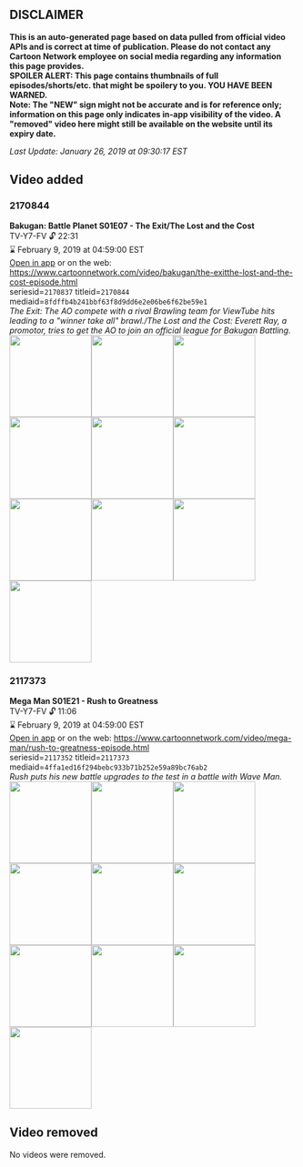 ## DISCLAIMER
**This is an auto-generated page based on data pulled from official video APIs and is correct at time of publication. Please do not contact any Cartoon Network employee on social media regarding any information this page provides.**  
**SPOILER ALERT: This page contains thumbnails of full episodes/shorts/etc. that might be spoilery to you. YOU HAVE BEEN WARNED.**  
**Note: The "NEW" sign might not be accurate and is for reference only; information on this page only indicates in-app visibility of the video. A "removed" video here might still be available on the website until its expiry date.**  

_Last Update: January 26, 2019 at 09:30:17 EST_
## Video added
### 2170844
**Bakugan: Battle Planet S01E07 - The Exit/The Lost and the Cost**  
TV-Y7-FV 🔓 22:31  
⌛ February 9, 2019 at 04:59:00 EST  
[Open in app](https://tinyurl.com/y7o8ssyy) or on the web: https://www.cartoonnetwork.com/video/bakugan/the-exitthe-lost-and-the-cost-episode.html  
seriesid=`2170837` titleid=`2170844` mediaid=`8fdffb4b241bbf63f8d9dd6e2e06be6f62be59e1`  
_The Exit: The AO compete with a rival Brawling team for ViewTube hits leading to a "winner take all" brawl./The Lost and the Cost: Everett Ray, a promotor, tries to get the AO to join an official league for Bakugan Battling._  
<a href="https://s3.amazonaws.com/cartoonorchestrator/2170844_001_1280x720.jpg"><img src="https://s3.amazonaws.com/cartoonorchestrator/2170844_001_640x360.jpg" height="144px" /></a><a href="https://s3.amazonaws.com/cartoonorchestrator/2170844_002_1280x720.jpg"><img src="https://s3.amazonaws.com/cartoonorchestrator/2170844_002_640x360.jpg" height="144px" /></a><a href="https://s3.amazonaws.com/cartoonorchestrator/2170844_003_1280x720.jpg"><img src="https://s3.amazonaws.com/cartoonorchestrator/2170844_003_640x360.jpg" height="144px" /></a><a href="https://s3.amazonaws.com/cartoonorchestrator/2170844_004_1280x720.jpg"><img src="https://s3.amazonaws.com/cartoonorchestrator/2170844_004_640x360.jpg" height="144px" /></a><a href="https://s3.amazonaws.com/cartoonorchestrator/2170844_005_1280x720.jpg"><img src="https://s3.amazonaws.com/cartoonorchestrator/2170844_005_640x360.jpg" height="144px" /></a><a href="https://s3.amazonaws.com/cartoonorchestrator/2170844_006_1280x720.jpg"><img src="https://s3.amazonaws.com/cartoonorchestrator/2170844_006_640x360.jpg" height="144px" /></a><a href="https://s3.amazonaws.com/cartoonorchestrator/2170844_007_1280x720.jpg"><img src="https://s3.amazonaws.com/cartoonorchestrator/2170844_007_640x360.jpg" height="144px" /></a><a href="https://s3.amazonaws.com/cartoonorchestrator/2170844_008_1280x720.jpg"><img src="https://s3.amazonaws.com/cartoonorchestrator/2170844_008_640x360.jpg" height="144px" /></a><a href="https://s3.amazonaws.com/cartoonorchestrator/2170844_009_1280x720.jpg"><img src="https://s3.amazonaws.com/cartoonorchestrator/2170844_009_640x360.jpg" height="144px" /></a><a href="https://s3.amazonaws.com/cartoonorchestrator/2170844_010_1280x720.jpg"><img src="https://s3.amazonaws.com/cartoonorchestrator/2170844_010_640x360.jpg" height="144px" /></a>
### 2117373
**Mega Man S01E21 - Rush to Greatness**  
TV-Y7-FV 🔓 11:06  
⌛ February 9, 2019 at 04:59:00 EST  
[Open in app](https://tinyurl.com/ydebskzp) or on the web: https://www.cartoonnetwork.com/video/mega-man/rush-to-greatness-episode.html  
seriesid=`2117352` titleid=`2117373` mediaid=`4ffa1ed16f294bebc933b71b252e59a89bc76ab2`  
_Rush puts his new battle upgrades to the test in a battle with Wave Man._  
<a href="https://s3.amazonaws.com/cartoonorchestrator/2117373_001_1280x720.jpg"><img src="https://s3.amazonaws.com/cartoonorchestrator/2117373_001_640x360.jpg" height="144px" /></a><a href="https://s3.amazonaws.com/cartoonorchestrator/2117373_002_1280x720.jpg"><img src="https://s3.amazonaws.com/cartoonorchestrator/2117373_002_640x360.jpg" height="144px" /></a><a href="https://s3.amazonaws.com/cartoonorchestrator/2117373_003_1280x720.jpg"><img src="https://s3.amazonaws.com/cartoonorchestrator/2117373_003_640x360.jpg" height="144px" /></a><a href="https://s3.amazonaws.com/cartoonorchestrator/2117373_004_1280x720.jpg"><img src="https://s3.amazonaws.com/cartoonorchestrator/2117373_004_640x360.jpg" height="144px" /></a><a href="https://s3.amazonaws.com/cartoonorchestrator/2117373_005_1280x720.jpg"><img src="https://s3.amazonaws.com/cartoonorchestrator/2117373_005_640x360.jpg" height="144px" /></a><a href="https://s3.amazonaws.com/cartoonorchestrator/2117373_006_1280x720.jpg"><img src="https://s3.amazonaws.com/cartoonorchestrator/2117373_006_640x360.jpg" height="144px" /></a><a href="https://s3.amazonaws.com/cartoonorchestrator/2117373_007_1280x720.jpg"><img src="https://s3.amazonaws.com/cartoonorchestrator/2117373_007_640x360.jpg" height="144px" /></a><a href="https://s3.amazonaws.com/cartoonorchestrator/2117373_008_1280x720.jpg"><img src="https://s3.amazonaws.com/cartoonorchestrator/2117373_008_640x360.jpg" height="144px" /></a><a href="https://s3.amazonaws.com/cartoonorchestrator/2117373_009_1280x720.jpg"><img src="https://s3.amazonaws.com/cartoonorchestrator/2117373_009_640x360.jpg" height="144px" /></a><a href="https://s3.amazonaws.com/cartoonorchestrator/2117373_010_1280x720.jpg"><img src="https://s3.amazonaws.com/cartoonorchestrator/2117373_010_640x360.jpg" height="144px" /></a>
## Video removed
No videos were removed.

